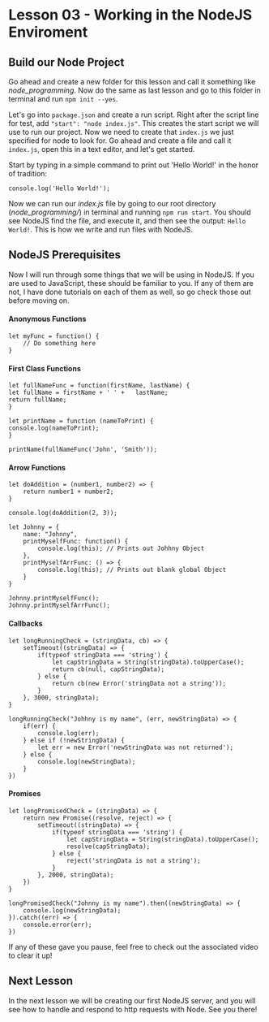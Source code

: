 # Lesson 03 - Working in the NodeJS Enviroment

## Build our Node Project

Go ahead and create a new folder for this lesson and call it something like _node_programming_. Now do the same as last lesson and go to this folder in terminal and run `npm init --yes`.

Let's go into `package.json` and create a run script. Right after the script line for test, add `"start": "node index.js"`. This creates the start script we will use to run our project. Now we need to create that `index.js` we just specified for node to look for. Go ahead and create a file and call it `index.js`, open this in a text editor, and let's get started.

Start by typing in a simple command to print out 'Hello World!' in the honor of tradition: 
```
console.log('Hello World!');
```

Now we can run our _index.js_ file by going to our root directory (*node_programming/*) in terminal and running `npm run start`. You should see NodeJS find the file, and execute it, and then see the output: `Hello World!`. This is how we write and run files with NodeJS. 

## NodeJS Prerequisites

Now I will run through some things that we will be using in NodeJS. If you are used to JavaScript, these should be familiar to you. If any of them are not, I have done tutorials on each of them as well, so go check those out before moving on.

#### Anonymous Functions
```
let myFunc = function() {
    // Do something here
}
```

#### First Class Functions

``` 
let fullNameFunc = function(firstName, lastName) {
let fullName = firstName + ' ' +   lastName;
return fullName;
}

let printName = function (nameToPrint) {
console.log(nameToPrint);
}

printName(fullNameFunc('John', 'Smith'));
```

#### Arrow Functions

```
let doAddition = (number1, number2) => {
    return number1 + number2;
}

console.log(doAddition(2, 3));

let Johnny = {
    name: "Johnny",
    printMyselfFunc: function() {
        console.log(this); // Prints out Johhny Object
    }, 
    printMyselfArrFunc: () => {
        console.log(this); // Prints out blank global Object
    }
}

Johnny.printMyselfFunc();
Johnny.printMyselfArrFunc();
```
#### Callbacks
```
let longRunningCheck = (stringData, cb) => {
    setTimeout((stringData) => {
        if(typeof stringData === 'string') {
            let capStringData = String(stringData).toUpperCase();
            return cb(null, capStringData);
        } else {
            return cb(new Error('stringData not a string'));
        }
    }, 3000, stringData);
}

longRunningCheck("Johhny is my name", (err, newStringData) => {
    if(err) {
        console.log(err);
    } else if (!newStringData) {
        let err = new Error('newStringData was not returned');
    } else {
        console.log(newStringData);
    }
})
```

#### Promises
```
let longPromisedCheck = (stringData) => {
    return new Promise((resolve, reject) => {
        setTimeout((stringData) => {
            if(typeof stringData === 'string') {
                let capStringData = String(stringData).toUpperCase();
                resolve(capStringData);
            } else {
                reject('stringData is not a string');
            }
        }, 2000, stringData);
    })
}

longPromisedCheck("Johnny is my name").then((newStringData) => {
    console.log(newStringData);
}).catch((err) => {
    console.error(err);
})
```

If any of these gave you pause, feel free to check out the associated video to clear it up!

## Next Lesson 

In the next lesson we will be creating our first NodeJS server, and you will see how to handle and respond to http requests with Node. See you there!



    


